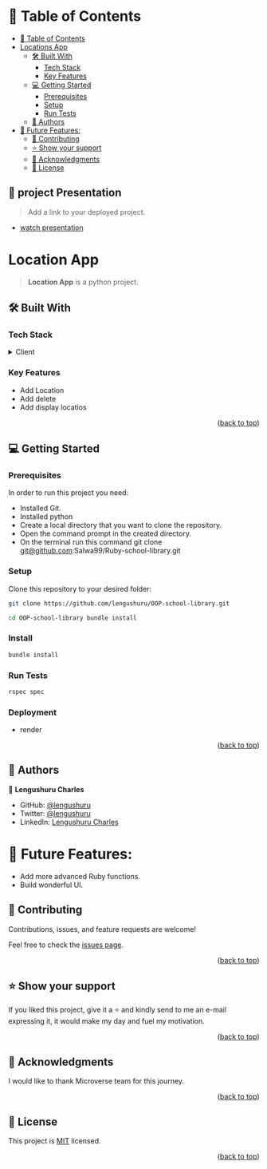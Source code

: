 
# 📗 Table of Contents

- [📗 Table of Contents](#-table-of-contents)
- [Locations App ](#ruby-school-library-)
  - [🛠 Built With ](#-built-with-)
    - [Tech Stack ](#tech-stack-)
    - [Key Features ](#key-features-)
  - [💻 Getting Started ](#-getting-started-)
    - [Prerequisites](#prerequisites)
    - [Setup](#setup)
    - [Run Tests](#run-tests)
  - [👥 Authors ](#-authors-)
- [🔭 Future Features:](#-future-features)
  - [🤝 Contributing ](#-contributing-)
  - [⭐️ Show your support ](#️-show-your-support-)
  - [🙏 Acknowledgments ](#-acknowledgments-)
  - [📝 License ](#-license-)

<!-- PROJECT DESCRIPTION -->
## 🚀 project Presentation <a name="live-demo"></a>

> Add a link to your deployed project.

- [watch presentation]()

# Location App <a name="about-project"></a>

> **Location App**  is a python project.

## 🛠 Built With <a name="built-with"></a>

### Tech Stack <a name="tech-stack"></a>

<details>
  <summary>Client</summary>
  <ul>
    <li><a href="#">Django=</a></li>
  </ul>
</details>

<!-- Features -->

### Key Features <a name="key-features"></a>

- Add Location
- Add delete
- Add display locatios

<p align="right">(<a href="#readme-top">back to top</a>)</p>


<!-- GETTING STARTED -->

## 💻 Getting Started <a name="getting-started"></a>

### Prerequisites

In order to run this project you need:
- Installed Git.
- Installed python
- Create a local directory that you want to clone the repository.
- Open the command prompt in the created directory.
- On the terminal run this command git clone git@github.com:Salwa99/Ruby-school-library.git



### Setup

Clone this repository to your desired folder:

```sh 
git clone https://github.com/lengushuru/OOP-school-library.git
  ```
  ```sh 
  cd OOP-school-library bundle install
  ```
### Install
  ```sh 
  bundle install
  ```
### Run Tests
  ```sh 
  rspec spec
  ```
### Deployment
- render 
<p align="right">(<a href="#readme-top">back to top</a>)</p>

<!-- AUTHORS -->

## 👥 Authors <a name="authors"></a>
👤 **Lengushuru Charles**

- GitHub: [@lengushuru](https://github.com/lengushuru)
- Twitter: [@lengushuru](https://twitter.com/lengush)
- LinkedIn: [Lengushuru Charles](https://linkedin.com/in/lengushuru)
  
# 🔭 Future Features:
- Add more advanced Ruby functions.
- Build wonderful UI.

## 🤝 Contributing <a name="contributing"></a>

Contributions, issues, and feature requests are welcome!

Feel free to check the [issues page](../../issues/).

<p align="right">(<a href="#readme-top">back to top</a>)</p>

<!-- SUPPORT -->

## ⭐️ Show your support <a name="support"></a>
If you liked this project, give it a ⭐️ and kindly send to me an e-mail expressing it, it would make my day and fuel my motivation.

<p align="right">(<a href="#readme-top">back to top</a>)</p>

<!-- ACKNOWLEDGEMENTS -->

## 🙏 Acknowledgments <a name="acknowledgements"></a>

I would like to thank Microverse team for this journey.

<p align="right">(<a href="#readme-top">back to top</a>)</p>


<!-- LICENSE -->

## 📝 License <a name="license"></a>

This project is [MIT](./LICENSE) licensed.

<p align="right">(<a href="#readme-top">back to top</a>)</p>
